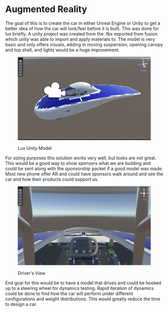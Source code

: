 # Augmented Reality

The goal of this is to create the car in either Unreal Engine or Unity to get a better idea of how the car will look/feel before it is built. This was done for lux briefly. A unity project was created from the .fbx exported from fusion which unity was able to import and apply materials to. The model is very basic and only offers visuals, adding in moving suspension, opening canopy and top shell, and lights would be a huge improvement.

<figure><img src="../.gitbook/assets/image (1) (1) (1).png" alt=""><figcaption><p>Lux Unity Model</p></figcaption></figure>

For sizing purposes this solution works very well, but looks are not great. This would be a good way to show sponsors what we are building and could be sent along with the sponsorship packet if a good model was made. Most new phone offer AR and could have sponsors walk around and see the car and how their products could support us.

<figure><img src="../.gitbook/assets/image (2).png" alt=""><figcaption><p>Driver's View</p></figcaption></figure>

End goal for this would be to have a model that drives and could be hooked up to a steering wheel for dynamics testing. Rapid iteration of dynamics could be done to find how the car will perform under different configurations and weight distributions. This would greatly reduce the time to design a car.
